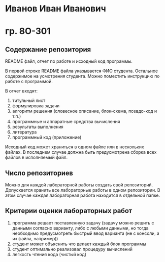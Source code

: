 # Иванов Иван Иванович
# гр. 8О-301

## Содержание репозитория 

README файл, отчет по работе и исходный код программы.

В первой строке README файла указывается ФИО студента. Остальное содержимое на усмотрения студента. Можно поместить инструкцию по работе с программой.

В отчет входят:
1) титульный лист
2) формулировка задачи
3) алгоритм решения (словесное описание, блок-схема, псевдо-код и т.п.)
4) программные и аппаратные средства вычисления
6) результаты выполнения
7) литература
8) программный код (приложение)

Исходный код может храниться в одном файле или в нескольких файлах. В последнем случае должна быть предусмотрена сборка всех файлов в исполняемый файл.

## Число репозиториев
Можно для каждой лабораторной работы создать свой репозиторий.
Допускается хранить все лабораторные работы в одном репозитории. В этом случае каждая лабораторная работа находится в отдельной папке.

## Критерии оценки лабораторных работ
1) программа решает поставленную задачу (задачу можно решить с данными согласно варианту, либо с любыми данными, но тогда необходимо предусмотреть быстрый ввод варианта (не с консоли, а из файла, например))
2) студент может объяснить что делает каждый блок программы
3) студент оптимально реализовал процедуру вычислений
4) легкость чтения кода (чистый код)


